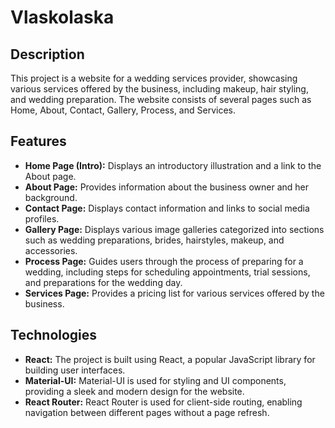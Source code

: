 # Vlaskolaska

## Description
This project is a website for a wedding services provider, showcasing various services offered by the business, including makeup, hair styling, and wedding preparation. The website consists of several pages such as Home, About, Contact, Gallery, Process, and Services.

## Features
- **Home Page (Intro):** Displays an introductory illustration and a link to the About page.
- **About Page:** Provides information about the business owner and her background.
- **Contact Page:** Displays contact information and links to social media profiles.
- **Gallery Page:** Displays various image galleries categorized into sections such as wedding preparations, brides, hairstyles, makeup, and accessories.
- **Process Page:** Guides users through the process of preparing for a wedding, including steps for scheduling appointments, trial sessions, and preparations for the wedding day.
- **Services Page:** Provides a pricing list for various services offered by the business.

## Technologies
- **React:** The project is built using React, a popular JavaScript library for building user interfaces.
- **Material-UI:** Material-UI is used for styling and UI components, providing a sleek and modern design for the website.
- **React Router:** React Router is used for client-side routing, enabling navigation between different pages without a page refresh.
